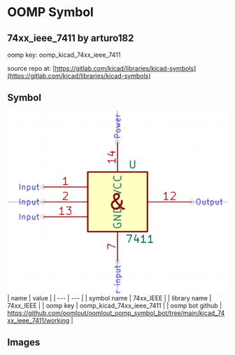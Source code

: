 # OOMP Symbol  
## 74xx_ieee_7411  by arturo182  
  
oomp key: oomp_kicad_74xx_ieee_7411  
  
source repo at: [https://gitlab.com/kicad/libraries/kicad-symbols](https://gitlab.com/kicad/libraries/kicad-symbols)  
## Symbol  
  
[![working.png](working_600.png)](working.png)  
| name | value | 
| --- | --- | 
| symbol name | 74xx_IEEE | 
| library name | 74xx_IEEE | 
| oomp key | oomp_kicad_74xx_ieee_7411 | 
| oomp bot github | https://github.com/oomlout/oomlout_oomp_symbol_bot/tree/main/kicad_74xx_ieee_7411/working | 
## Images  
